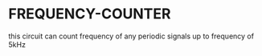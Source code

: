 # FREQUENCY-COUNTER
this circuit can count frequency of any periodic signals up to frequency of 5kHz
